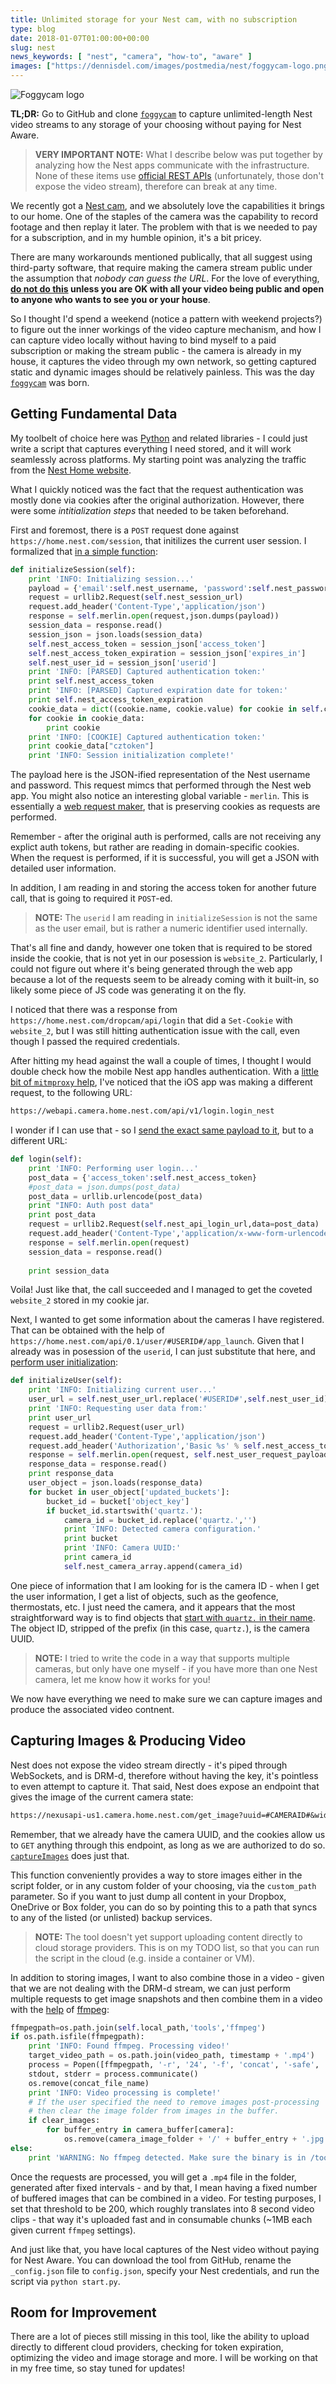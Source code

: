 ```yaml
---
title: Unlimited storage for your Nest cam, with no subscription
type: blog
date: 2018-01-07T01:00:00+00:00
slug: nest
news_keywords: [ "nest", "camera", "how-to", "aware" ]
images: ["https://dennisdel.com/images/postmedia/nest/foggycam-logo.png"]
---
```


![Foggycam logo](/images/postmedia/nest/foggycam-logo.png)

**TL;DR:** Go to GitHub and clone [`foggycam`](https://github.com/dend/foggycam) to capture unlimited-length Nest video streams to any storage of your choosing without paying for Nest Aware.

>**VERY IMPORTANT NOTE:** What I describe below was put together by analyzing how the Nest apps communicate with the infrastructure. None of these items use [official REST APIs](https://developers.nest.com/) (unfortunately, those don't expose the video stream), therefore can break at any time.

We recently got a [Nest cam](https://nest.com/ca/cameras/nest-cam-indoor/overview/), and we absolutely love the capabilities it brings to our home. One of the staples of the camera was the capability to record footage and then replay it later. The problem with that is we needed to pay for a subscription, and in my humble opinion, it's a bit pricey.

There are many workarounds mentioned publically, that all suggest using third-party software, that require making the camera stream public under the assumption that _nobody can guess the URL_. For the love of everything, **[do not do this](https://dennisdel.com/blog/psa-nest/) unless you are OK with all your video being public and open to anyone who wants to see you or your house**.

So I thought I'd spend a weekend (notice a pattern with weekend projects?) to figure out the inner workings of the video capture mechanism, and how I can capture video locally without having to bind myself to a paid subscription or making the stream public - the camera is already in my house, it captures the video through my own network, so getting captured static and dynamic images should be relatively painless. This was the day [`foggycam`](https://github.com/dend/foggycam) was born.

## Getting Fundamental Data

My toolbelt of choice here was [Python](https://www.python.org/) and related libraries - I could just write a script that captures everything I need stored, and it will work seamlessly across platforms. My starting point was analyzing the traffic from the [Nest Home website](https://home.nest.com/).

What I quickly noticed was the fact that the request authentication was mostly done via cookies after the original authorization. However, there were some _intitialization steps_ that needed to be taken beforehand.

First and foremost, there is a `POST` request done against `https://home.nest.com/session`, that initilizes the current user session. I formalized that [in a simple function](https://github.com/dend/foggycam/blob/master/foggycam.py#L51):

```python
def initializeSession(self):
    print 'INFO: Initializing session...'
    payload = {'email':self.nest_username, 'password':self.nest_password}
    request = urllib2.Request(self.nest_session_url)
    request.add_header('Content-Type','application/json')
    response = self.merlin.open(request,json.dumps(payload))
    session_data = response.read()
    session_json = json.loads(session_data)
    self.nest_access_token = session_json['access_token']
    self.nest_access_token_expiration = session_json['expires_in']
    self.nest_user_id = session_json['userid']
    print 'INFO: [PARSED] Captured authentication token:'
    print self.nest_access_token
    print 'INFO: [PARSED] Captured expiration date for token:'
    print self.nest_access_token_expiration
    cookie_data = dict((cookie.name, cookie.value) for cookie in self.cookie_jar)
    for cookie in cookie_data:
        print cookie
    print 'INFO: [COOKIE] Captured authentication token:'
    print cookie_data["cztoken"]
    print 'INFO: Session initialization complete!'
```

The payload here is the JSON-ified representation of the Nest username and password. This request mimcs that performed through the Nest web app. You might also notice an interesting global variable - `merlin`. This is essentially a [web request maker](https://github.com/dend/foggycam/blob/master/foggycam.py#L43), that is preserving cookies as requests are performed. 

Remember - after the original auth is performed, calls are not receiving any explict auth tokens, but rather are reading in domain-specific cookies. When the request is performed, if it is successful, you will get a JSON with detailed user information.

In addition, I am reading in and storing the access token for another future call, that is going to required it `POST`-ed.

>**NOTE:** The `userid` I am reading in `initializeSession` is not the same as the user email, but is rather a numeric identifier used internally.

That's all fine and dandy, however one token that is required to be stored inside the cookie, that is not yet in our posession is `website_2`. Particularly, I could not figure out where it's being generated through the web app because a lot of the requests seem to be already coming with it built-in, so likely some piece of JS code was generating it on the fly.

I noticed that there was a response from `https://home.nest.com/dropcam/api/login` that did a `Set-Cookie` with `website_2`, but I was still hitting authentication issue with the call, even though I passed the required credentials.

After hitting my head against the wall a couple of times, I thought I would double check how the mobile Nest app handles authentication. With a [little bit of `mitmproxy` help](https://dennisdel.com/blog/intercepting-iphone-traffic-on-a-mac---a-how-to-guide/), I've noticed that the iOS app was making a different request, to the following URL:

```txt
https://webapi.camera.home.nest.com/api/v1/login.login_nest
``` 

I wonder if I can use that - so I [send the exact same payload to it](https://github.com/dend/foggycam/blob/master/foggycam.py#L82), but to a different URL:

```python
def login(self):
    print 'INFO: Performing user login...'
    post_data = {'access_token':self.nest_access_token}
    #post_data = json.dumps(post_data)
    post_data = urllib.urlencode(post_data)
    print "INFO: Auth post data"
    print post_data
    request = urllib2.Request(self.nest_api_login_url,data=post_data)
    request.add_header('Content-Type','application/x-www-form-urlencoded')
    response = self.merlin.open(request)
    session_data = response.read()
    
    print session_data
```

Voila! Just like that, the call succeeded and I managed to get the coveted `website_2` stored in my cookie jar.

Next, I wanted to get some information about the cameras I have registered. That can be obtained with the help of `https://home.nest.com/api/0.1/user/#USERID#/app_launch`. Given that I already was in posession of the `userid`, I can just substitute that here, and [perform user initialization](https://github.com/dend/foggycam/blob/master/foggycam.py#L100):

```python
def initializeUser(self):
    print 'INFO: Initializing current user...'
    user_url = self.nest_user_url.replace('#USERID#',self.nest_user_id)
    print 'INFO: Requesting user data from:'
    print user_url
    request = urllib2.Request(user_url)
    request.add_header('Content-Type','application/json')
    request.add_header('Authorization','Basic %s' % self.nest_access_token)
    response = self.merlin.open(request, self.nest_user_request_payload)
    response_data = response.read()
    print response_data
    user_object = json.loads(response_data)
    for bucket in user_object['updated_buckets']:
        bucket_id = bucket['object_key']
        if bucket_id.startswith('quartz.'):
            camera_id = bucket_id.replace('quartz.','')
            print 'INFO: Detected camera configuration.'
            print bucket
            print 'INFO: Camera UUID:'
            print camera_id
            self.nest_camera_array.append(camera_id)
```

One piece of information that I am looking for is the camera ID - when I get the user information, I get a list of objects, such as the geofence, thermostats, etc. I just need the camera, and it appears that the most straightforward way is to find objects that [start with `quartz.` in their name](https://github.com/dend/foggycam/blob/master/foggycam.py#L121). The object ID, stripped of the prefix (in this case, `quartz.`), is the camera UUID.

>**NOTE:** I tried to write the code in a way that supports multiple cameras, but only have one myself - if you have more than one Nest camera, let me know how it works for you!

We now have everything we need to make sure we can capture images and produce the associated video contnent.

## Capturing Images & Producing Video

Nest does not expose the video stream directly - it's piped through WebSockets, and is DRM-d, therefore without having the key, it's pointless to even attempt to capture it. That said, Nest does expose an endpoint that gives the image of the current camera state:

```txt
https://nexusapi-us1.camera.home.nest.com/get_image?uuid=#CAMERAID#&width=#WIDTH#&cachebuster=#CBUSTER#
```

Remember, that we already have the camera UUID, and the cookies allow us to `GET` anything through this endpoint, as long as we are authorized to do so. [`captureImages`](https://github.com/dend/foggycam/blob/master/foggycam.py#L129) does just that.

This function conveniently provides a way to store images either in the script folder, or in any custom folder of your choosing, via the `custom_path` parameter. So if you want to just dump all content in your Dropbox, OneDrive or Box folder, you can do so by pointing this to a path that syncs to any of the listed (or unlisted) backup services.

>**NOTE:** The tool doesn't yet support uploading content directly to cloud storage providers. This is on my TODO list, so that you can run the script in the cloud (e.g. inside a container or VM).

In addition to storing images, I want to also combine those in a video - given that we are not dealing with the DRM-d stream, we can just perform multiple requests to get image snapshots and then combine them in a video with the [help](https://github.com/dend/foggycam/blob/master/foggycam.py#L200) of [ffmpeg](https://www.ffmpeg.org/):

```python
ffmpegpath=os.path.join(self.local_path,'tools','ffmpeg')
if os.path.isfile(ffmpegpath):
    print 'INFO: Found ffmpeg. Processing video!'
    target_video_path = os.path.join(video_path, timestamp + '.mp4')
    process = Popen([ffmpegpath, '-r', '24', '-f', 'concat', '-safe', '0', '-i', concat_file_name, '-vcodec', 'libx264', '-crf', '25', '-pix_fmt', 'yuv420p', target_video_path], stdout=PIPE, stderr=PIPE)
    stdout, stderr = process.communicate()
    os.remove(concat_file_name)
    print 'INFO: Video processing is complete!'
    # If the user specified the need to remove images post-processing
    # then clear the image folder from images in the buffer.
    if clear_images:
        for buffer_entry in camera_buffer[camera]:
            os.remove(camera_image_folder + '/' + buffer_entry + '.jpg')
else:
    print 'WARNING: No ffmpeg detected. Make sure the binary is in /tools.' 
```

Once the requests are processed, you will get a `.mp4` file in the folder, generated after fixed intervals - and by that, I mean having a fixed number of buffered images that can be combined in a video. For testing purposes, I set that threshold to be 200, which roughly translates into 8 second video clips - that way it's uploaded fast and in consumable chunks (~1MB each given current `ffmpeg` settings).

And just like that, you have local captures of the Nest video without paying for Nest Aware. You can download the tool from GitHub, rename the `_config.json` file to `config.json`, specify your Nest credentials, and run the script via `python start.py`.

## Room for Improvement

There are a lot of pieces still missing in this tool, like the ability to upload directly to different cloud providers, checking for token expiration, optimizing the video and image storage and more. I will be working on that in my free time, so stay tuned for updates!
